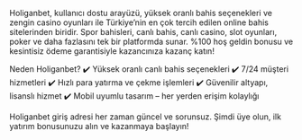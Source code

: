 Holiganbet, kullanıcı dostu arayüzü, yüksek oranlı bahis seçenekleri ve zengin casino oyunları ile Türkiye’nin en çok tercih edilen online bahis sitelerinden biridir. Spor bahisleri, canlı bahis, canlı casino, slot oyunları, poker ve daha fazlasını tek bir platformda sunar. %100 hoş geldin bonusu ve kesintisiz ödeme garantisiyle kazancınıza kazanç katın!

Neden Holiganbet?
✔️ Yüksek oranlı canlı bahis seçenekleri
✔️ 7/24 müşteri hizmetleri
✔️ Hızlı para yatırma ve çekme işlemleri
✔️ Güvenilir altyapı, lisanslı hizmet
✔️ Mobil uyumlu tasarım – her yerden erişim kolaylığı

Holiganbet giriş adresi her zaman güncel ve sorunsuz. Şimdi üye olun, ilk yatırım bonusunuzu alın ve kazanmaya başlayın!
